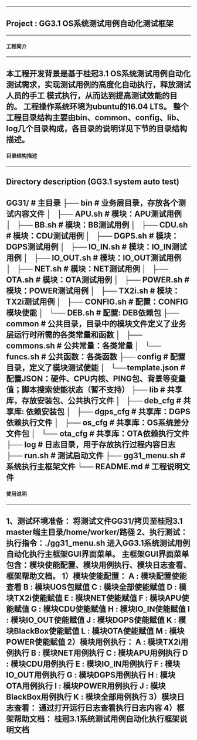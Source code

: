 -----------------------------------------------------------------------------------------------------------
## Project : GG3.1 OS系统测试用例自动化测试框架
-----------------------------------------------------------------------------------------------------------
#### 工程简介
-----------------------------------------------------------------------------------------------------------
本工程开发背景是基于桂冠3.1 OS系统测试用例自动化测试需求，实现测试用例的高度化自动执行，释放测试人员的手工
模式执行，从而达到提高测试效能的目的。
工程操作系统环境为ubuntu的16.04 LTS。
整个工程目录结构主要由bin、common、config、lib、log几个目录构成，各目录的说明详见下节的目录结构描述。
-----------------------------------------------------------------------------------------------------------
#### 目录结构描述
-----------------------------------------------------------------------------------------------------------
Directory description (GG3.1 system auto test)
-----------------------------------------------------------------------------------------------------------
GG31/	                        # 主目录
├── bin				# 业务层目录，存放各个测试内容文件
│   ├── APU.sh			# 模块：APU测试用例
│   ├── BB.sh			# 模块：BB测试用例
│   ├── CDU.sh			# 模块：CDU测试用例
│   ├── DGPS.sh			# 模块：DGPS测试用例
│   ├── IO_IN.sh		# 模块：IO_IN测试用例
│   ├── IO_OUT.sh		# 模块：IO_OUT测试用例
│   ├── NET.sh			# 模块：NET测试用例
│   ├── OTA.sh			# 模块：OTA测试用例
│   ├── POWER.sh		# 模块：POWER测试用例
│   ├── TX2i.sh			# 模块：TX2i测试用例
│   ├── CONFIG.sh		# 配置：CONFIG模块使能
│   └── DEB.sh			# 配置: DEB依赖包
├── common                      # 公共目录，目录中的模块文件定义了业务层运行时所需的各类常量和函数
│   ├── commons.sh              # 公共常量：各类常量
│   └── funcs.sh                # 公共函数：各类函数
├── config			# 配置目录，定义了模块测试使能
│   └──template.json		# 配置JSON：硬件、CPU内核、PING包、背景等变量值；脚本搜索使能状态（暂不支持）
├── lib				# 共享库，存放安装包、公共执行文件
│   ├── deb_cfg			# 共享库: 依赖安装包
│   ├── dgps_cfg		# 共享库：DGPS依赖执行文件
│   ├── os_cfg			# 共享库：OS系统差分文件包
│   └── ota_cfg			# 共享库：OTA依赖执行文件
├── log				# 日志目录，用于存放执行过程内容日志
├── run.sh			# 测试启动文件
├── gg31_menu.sh		# 系统执行主框架文件
└── README.md			# 工程说明文件
-----------------------------------------------------------------------------------------------------------
#### 使用说明 
-----------------------------------------------------------------------------------------------------------
1、测试环境准备：
	将测试文件GG31/拷贝至桂冠3.1 master端主目录/home/worker/路径
2、执行测试：	
	执行指令：./gg31_menu.sh
	进入GG3.1系统测试用例自动化执行主框架GUI界面菜单。
	主框架GUI界面菜单包含：模块使能配置、模块用例执行、模块日志查看、框架帮助文档。
	1）模块使能配置：
		A : 模块配置使能查看
		B : 模块UOS包赋值
		C : 模块全部使能赋值
		D : 模块TX2i使能赋值
		E : 模块NET使能赋值
		F : 模块APU使能赋值
		G : 模块CDU使能赋值
		H : 模块IO_IN使能赋值
		I : 模块IO_OUT使能赋值
		J : 模块DGPS使能赋值
		K : 模块BlackBox使能赋值
		L : 模块OTA使能赋值
		M : 模块POWER使能赋值
	2）模块用例执行：
			A : 模块TX2i用例执行
		B : 模块NET用例执行
		C : 模块APU用例执行
		D : 模块CDU用例执行
		E : 模块IO_IN用例执行
		F : 模块IO_OUT用例执行
		G : 模块DGPS用例执行
		H : 模块OTA用例执行
		I : 模块POWER用例执行
		J : 模块BlackBox用例执行
		K : 模块全部用例执行
	3）模块日志查看：
		通过打开运行日志查看执行日志内容
	4）框架帮助文档：
		桂冠3.1系统测试用例自动化执行框架说明文档	
-----------------------------------------------------------------------------------------------------------
